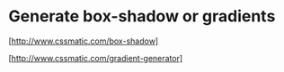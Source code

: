 Generate box-shadow or gradients
================================

[http://www.cssmatic.com/box-shadow]

[http://www.cssmatic.com/gradient-generator]